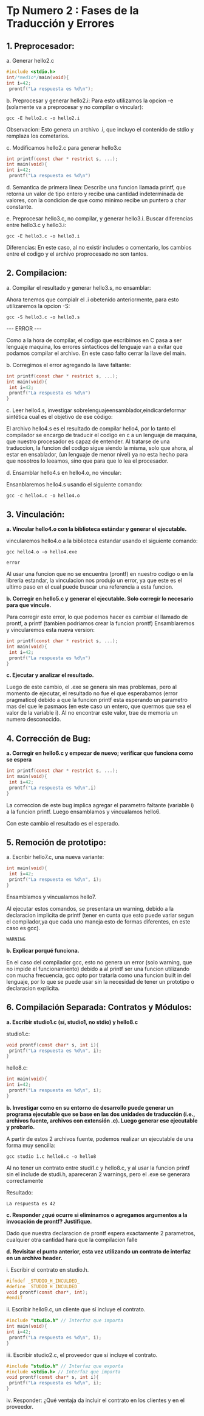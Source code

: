 # Tp Numero 2 : Fases de la Traducción y Errores

## 1. Preprocesador:

a. Generar hello2.c
```c
#include <stdio.h>
int/*medio*/main(void){
int i=42;
 prontf("La respuesta es %d\n");
```

b. Preprocesar y generar hello2.i:
Para esto utilizamos la opcion -e (solamente va a preprocesar y no compilar o vincular):
```
gcc -E hello2.c -o hello2.i
```

Observacion: Esto genera un archivo .i, que incluyo el contenido de stdio y remplaza los cometarios.

c. Modificamos hello2.c para generar hello3.c
```c
int printf(const char * restrict s, ...);
int main(void){
int i=42;
 prontf("La respuesta es %d\n")
```

d. Semantica de primera linea: Describe una funcion llamada printf, que retorna un valor de tipo entero y recibe una cantidad indeterminada de valores, con la condicion de que como minimo recibe un puntero a char constante.

e. Preprocesar hello3.c, no compilar, y generar hello3.i. Buscar diferencias entre hello3.c y hello3.i:

```
gcc -E hello3.c -o hello3.i
```

Diferencias: En este caso, al no existir includes o comentario, los cambios entre el codigo y el archivo proprocesado no son tantos.


## 2. Compilacion:

a. Compilar el resultado y generar hello3.s, no ensamblar:

Ahora tenemos que compialr el .i obetenido anteriormente, para esto utilizaremos la opcion -S:
```
gcc -S hello3.c -o hello3.s
```

--- ERROR ---

Como a la hora de compilar, el codigo que escribimos en C pasa a ser lenguaje maquina, los errores sintacticos del lenguaje van a evitar que podamos compilar el archivo. En este caso falto cerrar la llave del main.

b. Corregimos el error agregando la llave faltante:

```c
int printf(const char * restrict s, ...);
int main(void){
 int i=42;
 prontf("La respuesta es %d\n")
}
```
c. Leer hello4.s, investigar sobrelenguajeensamblador,eindicardeformar sintética cual es el objetivo de ese código:

El archivo hello4.s es el resultado de compilar hello4, por lo tanto el compilador se encargo de traducir el codigo en c a un lenguaje de maquina, que nuestro procesador es capaz de entender. Al tratarse de una traduccion, la funcion del codigo sigue siendo la misma, solo que ahora, al estar en ensablador, (un lenguaje de menor nivel) ya no esta hecho para que nosotros lo leeamos, sino que para que lo lea el procesador.

d. Ensamblar hello4.s en hello4.o, no vincular:

Ensanblaremos hello4.s usando el siguiente comando:
```
gcc -c hello4.c -o hello4.o
```
## 3. Vinculación:

**a. Vincular hello4.o con la biblioteca estándar y generar el ejecutable.**

vincularemos hello4.o a la biblioteca estandar usando el siguiente comando:
```
gcc hello4.o -o hello4.exe
```

```
error
```
Al usar una funcion que no se encuentra (prontf) en nuestro codigo o en la libreria estandar, la vinculacion nos produjo un error, ya que este es el ultimo paso en el cual puede buscar una referencia a esta funcion.

**b. Corregir en hello5.c y generar el ejecutable. Solo corregir lo necesario para que vincule.**

Para corregir este error, lo que podemos hacer es cambiar el llamado de prontf, a printf (tambien podriamos crear la funcion prontf)
Ensamblaremos y vincularemos esta nueva version:

```c
int printf(const char * restrict s, ...);
int main(void){
 int i=42;
 prontf("La respuesta es %d\n")
}
```


**c. Ejecutar y analizar el resultado.**

Luego de este cambio, el .exe se genera sin mas problemas, pero al momento de ejecutar, el resultado no fue el que esperabamos (error pragmatico) debido a que la funcion printf esta esperando un parametro mas del que le pasmaos (en este caso un entero, que quermos que sea el valor de la variable i). Al no encontrar este valor, trae de memoria un numero desconocido.

## 4. Corrección de Bug:

**a. Corregir en hello6.c y empezar de nuevo; verificar que funciona como se espera**

```c
int printf(const char * restrict s, ...);
int main(void){
 int i=42;
 prontf("La respuesta es %d\n",i)
}
```

La correccion de este bug implica agregar el parametro faltante (variable i) a la funcion printf. Luego ensamblamos y vincualamos hello6.

Con este cambio el resultado es el esperado.



## 5. Remoción de prototipo:

a. Escribir hello7.c, una nueva variante:
```c
int main(void){
 int i=42;
 printf("La respuesta es %d\n", i);
}
```
Ensamblamos y vincualamos hello7.

Al ejecutar estos comandos, se presentara un warning, debido a la declaracion implicita de printf (tener en cunta que esto puede variar segun el compilador,ya que cada uno maneja esto de formas diferentes, en este caso es gcc).

```
WARNING
```
**b. Explicar porqué funciona.**

En el caso del compilador gcc, esto no genera un error (solo warning, que no impide el funcionamiento) debido a al printf ser una funcion utilizando con mucha frecuencia, gcc opto por tratarla como una funcion built in del lenguaje, por lo que se puede usar sin la necesidad de tener un prototipo o declaracion explicita.

## 6. Compilación Separada: Contratos y Módulos:

**a. Escribir studio1.c (sí, studio1, no stdio) y hello8.c**

studio1.c:
```c
void prontf(const char* s, int i){
 printf("La respuesta es %d\n", i);
}
```
hello8.c:
```c
int main(void){
int i=42;
 prontf("La respuesta es %d\n", i);
}
```

**b. Investigar como en su entorno de desarrollo puede generar un programa ejecutable que se base en las dos unidades de traducción (i.e., archivos fuente, archivos con extensión .c). Luego generar ese ejecutable y probarlo.**

A partir de estos 2 archivos fuente, podemos realizar un ejecutable de una forma muy sencilla: 

```
gcc studio 1.c hello8.c -o hello8
```

Al no tener un contrato entre studi1.c y hello8.c, y al usar la funcion printf sin el include de studi.h, apareceran 2 warnings, pero el .exe se generara correctamente

Resultado:
```
La respuesta es 42
```
**c. Responder ¿qué ocurre si eliminamos o agregamos argumentos a la invocación de prontf? Justifique.**

Dado que nuestra declaracion de prontf espera exactamente 2 parametros, cualquier otra cantidad hara que la compilacion falle 


**d. Revisitar el punto anterior, esta vez utilizando un contrato de interfaz en un archivo header.**

i. Escribir el contrato en studio.h.
```c
#ifndef _STUDIO_H_INCULDED_
#define _STUDIO_H_INCULDED_
void prontf(const char*, int);
#endif
```

ii. Escribir hello9.c, un cliente que sí incluye el contrato.
```c
#include "studio.h" // Interfaz que importa
int main(void){
int i=42;
 prontf("La respuesta es %d\n", i);
}
```

iii. Escribir studio2.c, el proveedor que sí incluye el contrato.
```c
#include "studio.h" // Interfaz que exporta
#include <stdio.h> // Interfaz que importa
void prontf(const char* s, int i){
 printf("La respuesta es %d\n", i);
}
```

iv. Responder: ¿Qué ventaja da incluir el contrato en los clientes y en el
proveedor.
